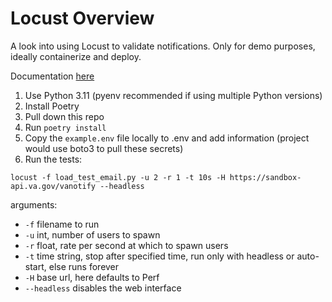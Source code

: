 # Locust Overview
A look into using Locust to validate notifications. Only for demo purposes, ideally containerize and deploy.

Documentation [here](https://docs.locust.io/en/stable/what-is-locust.html)

1. Use Python 3.11 (pyenv recommended if using multiple Python versions)
2. Install Poetry
3. Pull down this repo
4. Run `poetry install`
5. Copy the `example.env` file locally to .env and add information (project would use boto3 to pull these secrets)
6. Run the tests:
```
locust -f load_test_email.py -u 2 -r 1 -t 10s -H https://sandbox-api.va.gov/vanotify --headless
```

arguments:
- `-f` filename to run
- `-u` int, number of users to spawn
- `-r` float, rate per second at which to spawn users
- `-t` time string, stop after specified time, run only with headless or auto-start, else runs forever
- `-H` base url, here defaults to Perf
- `--headless`  disables the web interface
